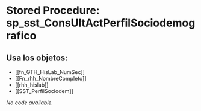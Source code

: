 # Stored Procedure: sp_sst_ConsUltActPerfilSociodemografico

## Usa los objetos:
- [[fn_GTH_HisLab_NumSec]]
- [[Fn_rhh_NombreCompleto]]
- [[rhh_hislab]]
- [[SST_PerfilSociodem]]

*No code available.*
